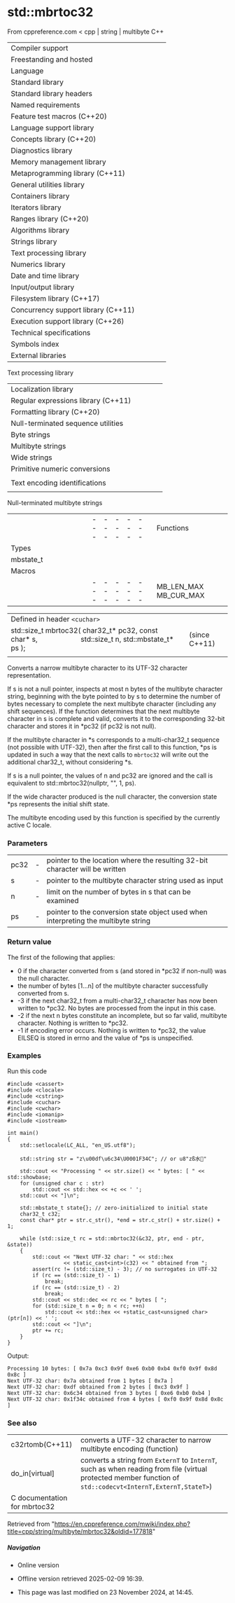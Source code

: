 # std::mbrtoc32

From cppreference.com
< cpp‎ | string‎ | multibyte
C++

|  |  |  |  |  |
| --- | --- | --- | --- | --- |
| Compiler support | | | | |
| Freestanding and hosted | | | | |
| Language | | | | |
| Standard library | | | | |
| Standard library headers | | | | |
| Named requirements | | | | |
| Feature test macros (C++20) | | | | |
| Language support library | | | | |
| Concepts library (C++20) | | | | |
| Diagnostics library | | | | |
| Memory management library | | | | |
| Metaprogramming library (C++11) | | | | |
| General utilities library | | | | |
| Containers library | | | | |
| Iterators library | | | | |
| Ranges library (C++20) | | | | |
| Algorithms library | | | | |
| Strings library | | | | |
| Text processing library | | | | |
| Numerics library | | | | |
| Date and time library | | | | |
| Input/output library | | | | |
| Filesystem library (C++17) | | | | |
| Concurrency support library (C++11) | | | | |
| Execution support library (C++26) | | | | |
| Technical specifications | | | | |
| Symbols index | | | | |
| External libraries | | | | |

Text processing library

|  |  |  |  |  |
| --- | --- | --- | --- | --- |
| Localization library | | | | |
| Regular expressions library (C++11) | | | | |
| Formatting library (C++20) | | | | |
| Null-terminated sequence utilities | | | | |
| Byte strings | | | | |
| Multibyte strings | | | | |
| Wide strings | | | | |
| Primitive numeric conversions | | | | |
| |  |  |  |  |  | | --- | --- | --- | --- | --- | | to_chars(C++17) | | | | | | to_chars_result(C++17) | | | | | | from_chars(C++17) | | | | | | from_chars_result(C++17) | | | | | | chars_format(C++17) | | | | | |
| Text encoding identifications | | | | |
| |  |  |  |  |  | | --- | --- | --- | --- | --- | | text_encoding(C++26) | | | | | |

Null-terminated multibyte strings

|  |  |  |  |  |  |  |  |  |  |  |  |  |  |  |  |  |  |  |  |  |  |  |  |  |  |  |  |  |  |  |  |  |  |  |  |  |  |  |  |  |  |  |  |  |  |  |  |  |  |  |  |  |  |  |  |  |  |  |  |  |  |  |  |  |  |  |  |  |  |  |  |  |  |  |  |  |  |  |  |  |  |  |  |  |  |  |  |  |  |  |  |  |  |  |  |  |  |  |  |  |  |  |  |  |  |  |  |  |  |  |  |  |  |  |  |  |  |  |  |
| --- | --- | --- | --- | --- | --- | --- | --- | --- | --- | --- | --- | --- | --- | --- | --- | --- | --- | --- | --- | --- | --- | --- | --- | --- | --- | --- | --- | --- | --- | --- | --- | --- | --- | --- | --- | --- | --- | --- | --- | --- | --- | --- | --- | --- | --- | --- | --- | --- | --- | --- | --- | --- | --- | --- | --- | --- | --- | --- | --- | --- | --- | --- | --- | --- | --- | --- | --- | --- | --- | --- | --- | --- | --- | --- | --- | --- | --- | --- | --- | --- | --- | --- | --- | --- | --- | --- | --- | --- | --- | --- | --- | --- | --- | --- | --- | --- | --- | --- | --- | --- | --- | --- | --- | --- | --- | --- | --- | --- | --- | --- | --- | --- | --- | --- | --- | --- | --- | --- | --- |
| |  |  |  |  |  | | --- | --- | --- | --- | --- | | Functions | | | | | | Wide/multibyte examination | | | | | | |  |  |  |  |  | | --- | --- | --- | --- | --- | | mblen | | | | | | mbrlen | | | | | | |  |  |  |  |  | | --- | --- | --- | --- | --- | | mbsinit | | | | | |  | | | | | | | Multibyte/wide conversions | | | | | | |  |  |  |  |  | | --- | --- | --- | --- | --- | | mbtowc | | | | | | mbstowcs | | | | | | btowc | | | | | | mbrtowc | | | | | | mbsrtowcs | | | | | | wctomb | | | | | | wcstombs | | | | | | wctob | | | | | | |  |  |  |  |  | | --- | --- | --- | --- | --- | | wcrtomb | | | | | | wcsrtombs | | | | | | mbrtoc8(C++20) | | | | | | mbrtoc16(C++11) | | | | | | ****mbrtoc32****(C++11) | | | | | | c8rtomb(C++20) | | | | | | c16rtomb(C++11) | | | | | | c32rtomb(C++11) | | | | | | |
| Types | | | | |
| mbstate_t | | | | |
| Macros | | | | |
| |  |  |  |  |  | | --- | --- | --- | --- | --- | | MB_LEN_MAX MB_CUR_MAX | | | | | | __STDC_UTF_16__ __STDC_UTF_32__(C++11)(C++11) | | | | | |

|  |  |  |
| --- | --- | --- |
| Defined in header `<cuchar>` |  |  |
| std::size_t mbrtoc32( char32_t\* pc32,  const char\* s,                        std::size_t n, std::mbstate_t\* ps ); |  | (since C++11) |
|  |  |  |

Converts a narrow multibyte character to its UTF-32 character representation.

If s is not a null pointer, inspects at most n bytes of the multibyte character string, beginning with the byte pointed to by s to determine the number of bytes necessary to complete the next multibyte character (including any shift sequences). If the function determines that the next multibyte character in s is complete and valid, converts it to the corresponding 32-bit character and stores it in \*pc32 (if pc32 is not null).

If the multibyte character in \*s corresponds to a multi-char32_t sequence (not possible with UTF-32), then after the first call to this function, \*ps is updated in such a way that the next calls to `mbrtoc32` will write out the additional char32_t, without considering \*s.

If s is a null pointer, the values of n and pc32 are ignored and the call is equivalent to std::mbrtoc32(nullptr, "", 1, ps).

If the wide character produced is the null character, the conversion state \*ps represents the initial shift state.

The multibyte encoding used by this function is specified by the currently active C locale.

### Parameters

|  |  |  |
| --- | --- | --- |
| pc32 | - | pointer to the location where the resulting 32-bit character will be written |
| s | - | pointer to the multibyte character string used as input |
| n | - | limit on the number of bytes in s that can be examined |
| ps | - | pointer to the conversion state object used when interpreting the multibyte string |

### Return value

The first of the following that applies:

- ​0​ if the character converted from s (and stored in \*pc32 if non-null) was the null character.
- the number of bytes [1...n] of the multibyte character successfully converted from s.
- -3 if the next char32_t from a multi-char32_t character has now been written to \*pc32. No bytes are processed from the input in this case.
- -2 if the next n bytes constitute an incomplete, but so far valid, multibyte character. Nothing is written to \*pc32.
- -1 if encoding error occurs. Nothing is written to \*pc32, the value EILSEQ is stored in errno and the value of \*ps is unspecified.

### Examples

Run this code

```
#include <cassert>
#include <clocale>
#include <cstring>
#include <cuchar>
#include <cwchar>
#include <iomanip>
#include <iostream>
 
int main()
{
    std::setlocale(LC_ALL, "en_US.utf8");
 
    std::string str = "z\u00df\u6c34\U0001F34C"; // or u8"zß水🍌"
 
    std::cout << "Processing " << str.size() << " bytes: [ " << std::showbase;
    for (unsigned char c : str)
        std::cout << std::hex << +c << ' ';
    std::cout << "]\n";
 
    std::mbstate_t state{}; // zero-initialized to initial state
    char32_t c32;
    const char* ptr = str.c_str(), *end = str.c_str() + str.size() + 1;
 
    while (std::size_t rc = std::mbrtoc32(&c32, ptr, end - ptr, &state))
    {
        std::cout << "Next UTF-32 char: " << std::hex
                  << static_cast<int>(c32) << " obtained from ";
        assert(rc != (std::size_t) - 3); // no surrogates in UTF-32
        if (rc == (std::size_t) - 1)
            break;
        if (rc == (std::size_t) - 2)
            break;
        std::cout << std::dec << rc << " bytes [ ";
        for (std::size_t n = 0; n < rc; ++n)
            std::cout << std::hex << +static_cast<unsigned char>(ptr[n]) << ' ';
        std::cout << "]\n";
        ptr += rc;
    }
}

```

Output:

```
Processing 10 bytes: [ 0x7a 0xc3 0x9f 0xe6 0xb0 0xb4 0xf0 0x9f 0x8d 0x8c ]
Next UTF-32 char: 0x7a obtained from 1 bytes [ 0x7a ]
Next UTF-32 char: 0xdf obtained from 2 bytes [ 0xc3 0x9f ]
Next UTF-32 char: 0x6c34 obtained from 3 bytes [ 0xe6 0xb0 0xb4 ]
Next UTF-32 char: 0x1f34c obtained from 4 bytes [ 0xf0 0x9f 0x8d 0x8c ]

```

### See also

|  |  |
| --- | --- |
| c32rtomb(C++11) | converts a UTF-32 character to narrow multibyte encoding   (function) |
| do_in[virtual] | converts a string from `ExternT` to `InternT`, such as when reading from file   (virtual protected member function of `std::codecvt<InternT,ExternT,StateT>`) |
| C documentation for mbrtoc32 | |

Retrieved from "<https://en.cppreference.com/mwiki/index.php?title=cpp/string/multibyte/mbrtoc32&oldid=177818>"

##### Navigation

- Online version
- Offline version retrieved 2025-02-09 16:39.

- This page was last modified on 23 November 2024, at 14:45.
